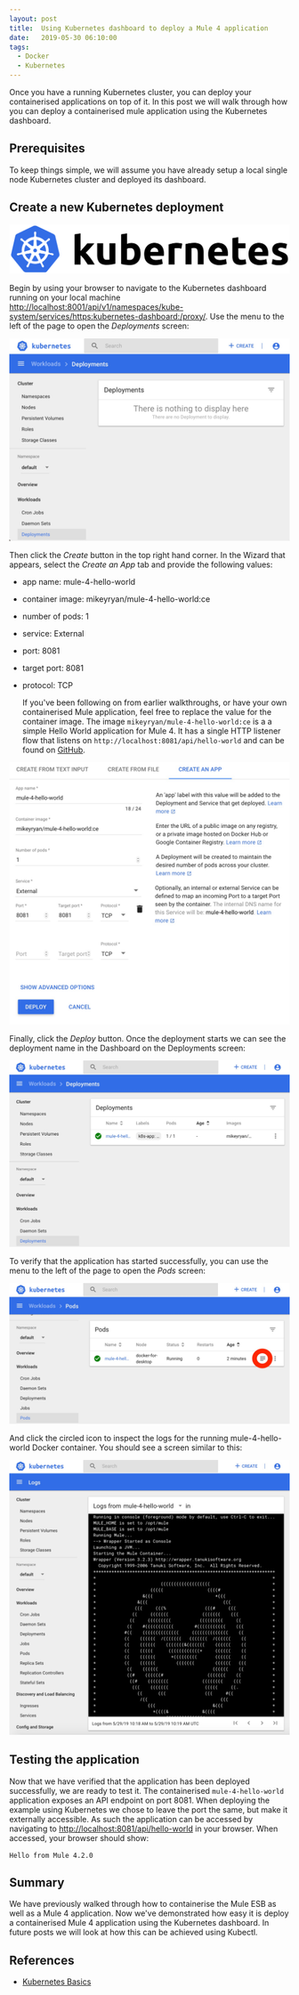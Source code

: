 ```yaml
---
layout: post
title:  Using Kubernetes dashboard to deploy a Mule 4 application
date:   2019-05-30 06:10:00
tags:
  - Docker
  - Kubernetes
---
```

Once you have a running Kubernetes cluster, you can deploy your containerised applications on top of it. In this post we will walk through how you can deploy a containerised mule application using the Kubernetes dashboard.
<!--more-->
## Prerequisites
To keep things simple, we will assume you have already setup a local single node Kubernetes cluster and deployed its dashboard.

## Create a new Kubernetes deployment

![Kubernetes logo](/assets/images/posts/kubernetes-logo.svg)

Begin by using your browser to navigate to the Kubernetes dashboard running on your local machine [http://localhost:8001/api/v1/namespaces/kube-system/services/https:kubernetes-dashboard:/proxy/](http://localhost:8001/api/v1/namespaces/kube-system/services/https:kubernetes-dashboard:/proxy/). Use the menu to the left of the page to open the _Deployments_ screen:

![Deployments screen](/assets/images/posts/kubernetes-deployments.jpg)

Then click the _Create_ button in the top right hand corner. In the Wizard that appears, select the _Create an App_ tab and provide the following values:
* app name: mule-4-hello-world
* container image: mikeyryan/mule-4-hello-world:ce
* number of pods: 1
* service: External
* port: 8081
* target port: 8081
* protocol: TCP

	If you've been following on from earlier walkthroughs, or have your own containerised Mule application, feel free to replace the value for the container image. The image ```mikeyryan/mule-4-hello-world:ce``` is a a simple Hello World application  for Mule 4. It has a single HTTP listener flow that listens on ```http://localhost:8081/api/hello-world``` and can be found on [GitHub](https://github.com/Mike-Gough/mule-4-hello-world).

![Create an app](/assets/images/posts/kubernetes-deployment-create-an-app.jpg)

Finally, click the _Deploy_ button. Once the deployment starts we can see the deployment name in the Dashboard on the Deployments screen:

![Deployments deployment screen with a mule app](/assets/images/posts/kubernetes-deployments-with-mule-4-hello-world.jpg)

To verify that the application has started successfully, you can use the menu to the left of the page to open the _Pods_ screen:

![Kubernetes pods screen with a mule pod](/assets/images/posts/kubernetes-pods.jpg)

And click the circled icon to inspect the logs for the running mule-4-hello-world Docker container. You should see a screen similar to this:

![Kubernetes pods screen with the logs for a mule pod](/assets/images/posts/kubernetes-pods-log.jpg)

## Testing the application
Now that we have verified that the application has been deployed successfully, we are ready to test it. The containerised ```mule-4-hello-world``` application exposes an API endpoint on port 8081. When deploying the example using Kubernetes we chose to leave the port the same, but make it externally accessible. As such the application can be accessed by navigating to [http://localhost:8081/api/hello-world](http://localhost:8081/api/hello-world) in your browser. When accessed, your browser should show:
```
Hello from Mule 4.2.0
```

## Summary
We have previously walked through how to containerise the Mule ESB as well as a Mule 4 application. Now we've demonstrated how easy it is deploy a containerised Mule 4 application using the Kubernetes dashboard. In future posts we will look at how this can be achieved using Kubectl.

## References
- [Kubernetes Basics][1]

[1]: https://kubernetes.io/docs/tutorials/kubernetes-basics/ "Kubernetes Basics"
